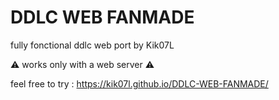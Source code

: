 # DDLC WEB FANMADE
fully fonctional ddlc web port by Kik07L

⚠️ works only with a web server ⚠️

feel free to try : https://kik07l.github.io/DDLC-WEB-FANMADE/
